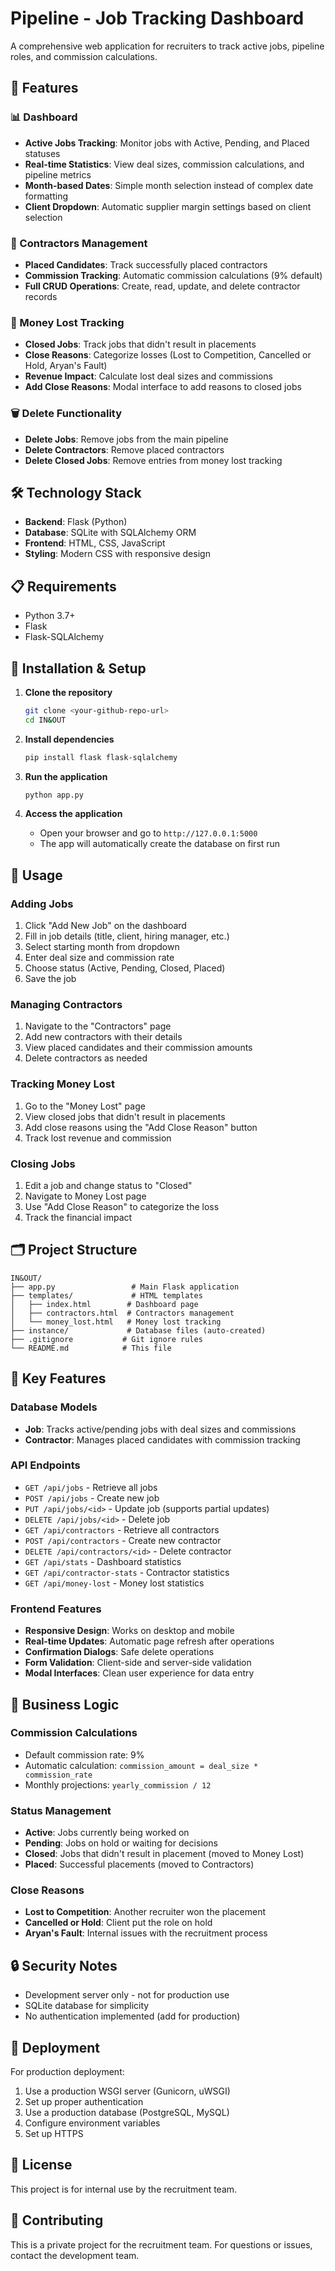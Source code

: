 # Pipeline - Job Tracking Dashboard

A comprehensive web application for recruiters to track active jobs, pipeline roles, and commission calculations.

## 🚀 Features

### 📊 Dashboard
- **Active Jobs Tracking**: Monitor jobs with Active, Pending, and Placed statuses
- **Real-time Statistics**: View deal sizes, commission calculations, and pipeline metrics
- **Month-based Dates**: Simple month selection instead of complex date formatting
- **Client Dropdown**: Automatic supplier margin settings based on client selection

### 👥 Contractors Management
- **Placed Candidates**: Track successfully placed contractors
- **Commission Tracking**: Automatic commission calculations (9% default)
- **Full CRUD Operations**: Create, read, update, and delete contractor records

### 💸 Money Lost Tracking
- **Closed Jobs**: Track jobs that didn't result in placements
- **Close Reasons**: Categorize losses (Lost to Competition, Cancelled or Hold, Aryan's Fault)
- **Revenue Impact**: Calculate lost deal sizes and commissions
- **Add Close Reasons**: Modal interface to add reasons to closed jobs

### 🗑️ Delete Functionality
- **Delete Jobs**: Remove jobs from the main pipeline
- **Delete Contractors**: Remove placed contractors
- **Delete Closed Jobs**: Remove entries from money lost tracking

## 🛠️ Technology Stack

- **Backend**: Flask (Python)
- **Database**: SQLite with SQLAlchemy ORM
- **Frontend**: HTML, CSS, JavaScript
- **Styling**: Modern CSS with responsive design

## 📋 Requirements

- Python 3.7+
- Flask
- Flask-SQLAlchemy

## 🚀 Installation & Setup

1. **Clone the repository**
   ```bash
   git clone <your-github-repo-url>
   cd IN&OUT
   ```

2. **Install dependencies**
   ```bash
   pip install flask flask-sqlalchemy
   ```

3. **Run the application**
   ```bash
   python app.py
   ```

4. **Access the application**
   - Open your browser and go to `http://127.0.0.1:5000`
   - The app will automatically create the database on first run

## 📱 Usage

### Adding Jobs
1. Click "Add New Job" on the dashboard
2. Fill in job details (title, client, hiring manager, etc.)
3. Select starting month from dropdown
4. Enter deal size and commission rate
5. Choose status (Active, Pending, Closed, Placed)
6. Save the job

### Managing Contractors
1. Navigate to the "Contractors" page
2. Add new contractors with their details
3. View placed candidates and their commission amounts
4. Delete contractors as needed

### Tracking Money Lost
1. Go to the "Money Lost" page
2. View closed jobs that didn't result in placements
3. Add close reasons using the "Add Close Reason" button
4. Track lost revenue and commission

### Closing Jobs
1. Edit a job and change status to "Closed"
2. Navigate to Money Lost page
3. Use "Add Close Reason" to categorize the loss
4. Track the financial impact

## 🗂️ Project Structure

```
IN&OUT/
├── app.py                 # Main Flask application
├── templates/             # HTML templates
│   ├── index.html        # Dashboard page
│   ├── contractors.html  # Contractors management
│   └── money_lost.html   # Money lost tracking
├── instance/             # Database files (auto-created)
├── .gitignore           # Git ignore rules
└── README.md            # This file
```

## 🔧 Key Features

### Database Models
- **Job**: Tracks active/pending jobs with deal sizes and commissions
- **Contractor**: Manages placed candidates with commission tracking

### API Endpoints
- `GET /api/jobs` - Retrieve all jobs
- `POST /api/jobs` - Create new job
- `PUT /api/jobs/<id>` - Update job (supports partial updates)
- `DELETE /api/jobs/<id>` - Delete job
- `GET /api/contractors` - Retrieve all contractors
- `POST /api/contractors` - Create new contractor
- `DELETE /api/contractors/<id>` - Delete contractor
- `GET /api/stats` - Dashboard statistics
- `GET /api/contractor-stats` - Contractor statistics
- `GET /api/money-lost` - Money lost statistics

### Frontend Features
- **Responsive Design**: Works on desktop and mobile
- **Real-time Updates**: Automatic page refresh after operations
- **Confirmation Dialogs**: Safe delete operations
- **Form Validation**: Client-side and server-side validation
- **Modal Interfaces**: Clean user experience for data entry

## 🎯 Business Logic

### Commission Calculations
- Default commission rate: 9%
- Automatic calculation: `commission_amount = deal_size * commission_rate`
- Monthly projections: `yearly_commission / 12`

### Status Management
- **Active**: Jobs currently being worked on
- **Pending**: Jobs on hold or waiting for decisions
- **Closed**: Jobs that didn't result in placement (moved to Money Lost)
- **Placed**: Successful placements (moved to Contractors)

### Close Reasons
- **Lost to Competition**: Another recruiter won the placement
- **Cancelled or Hold**: Client put the role on hold
- **Aryan's Fault**: Internal issues with the recruitment process

## 🔒 Security Notes

- Development server only - not for production use
- SQLite database for simplicity
- No authentication implemented (add for production)

## 🚀 Deployment

For production deployment:
1. Use a production WSGI server (Gunicorn, uWSGI)
2. Set up proper authentication
3. Use a production database (PostgreSQL, MySQL)
4. Configure environment variables
5. Set up HTTPS

## 📝 License

This project is for internal use by the recruitment team.

## 🤝 Contributing

This is a private project for the recruitment team. For questions or issues, contact the development team. 